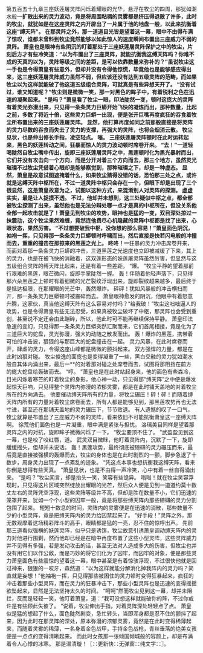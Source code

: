 第五百五十九章三座妖莲屠灵阵闪烁着耀眼的光华，悬浮在牧尘的四周，那犹如潮水般一**扩散出来的灵力波动，竟是将周围粘稠的灵雾都是挤压得退散了许多，此时的牧尘，就犹如是在这座灵阵之内开辟出了一片属于他的地盘一般，以此来抗衡着这座“缚天阵”。
在那灵阵之外，那一道道目光皆是望着这一幕，眼中不由得布满了惊叹，谁都未曾料到牧尘竟然能够以如此惊人的速度瞬间布置出三座威力不弱的灵阵。
萧皇也是眼神有些阴沉的盯着那处于三座妖莲屠灵阵保护之中的牧尘，片刻后方才有些冷笑道：“以为布置出了三座灵阵，就能抗衡我这缚天阵吗？你难不成的天真的以为，灵阵等级之间的差距，是可以依靠数量来弥补的？”虽说牧尘这一手也是令得萧皇有些意外，但却并没有令得他惊慌，毕竟他也是能够感应得出来，这三座妖莲屠灵阵威力虽然不弱，但应该还没有达到五级灵阵的范畴，而如果牧尘以为这样就能破了他这道五级组合灵阵，可就真是有些异想天开了。
“没有试过，谁又知道呢？”牧尘则是微微一笑，那一对黑色的眸子中，有着锐利之色在迅速的凝聚起来。
“是吗？”萧皇看了牧尘一眼，印法陡然一变，顿时这庞大的灵阵有着灵光弥漫出来，只见得一条条灵力巨蟒开始飞快的凝炼而出，那种数量，比起之前，多数了将近十倍，这些灵力巨蟒一出现，便是张开巨嘴再度疯狂的吞食着牧尘所布置出来的三座妖莲屠灵阵。
显然，他打算再度如同之前那般直接是将灵阵的灵力尽数的吞食而失去了灵力的支撑，再强大的灵阵，也将会烟消云散。
牧尘见状，也是仲出修长手指，凌空轻点。
嗡。
三座妖莲屠灵阵顿时在此时运转起来，黑色的妖莲转动之间，狂暴而惊人的灵力波动顿时席卷开来。
“去！”一道轻喝陡然自牧尘嘴中传出，旋即三座妖莲屠灵阵之中，黑莲顿时化为黑光暴射而出，它们并没有攻击向一个方向，而是分开对着三个方向而去，那三个地方，虽然灵光璀璨不过牧尘凭借着心眼却是能够察觉到，那种璀璨之下，却是一种虚态。
显然，萧皇是故意试图遮掩着什么，如果牧尘猜得没错的话，恐怕那三处之点，或许就是这缚天阵中枢所在，不过一道灵阵中枢只会存在一个，但眼下却是出现了三个很显然，这是萧皇故意为之，试图以这种方式，来混淆别人对灵阵的探测。
虚虚实实，最是让人捉摸不透。
不过，他却并未想到，这三处疑似中枢之点，都全部被牧尘探测了出来，虽然他也是无法分辩处哪一点才是真的中枢所在，但没关系他全部一起攻击就是了！萧皇见到牧尘的攻势，眼神也是猛的一变，双目深处掠过一抹震动，这个牧尘果然难缠，竟然连他费尽心机隐藏的灵阵中枢都是找了出来，心眼状态，果然厉害。
“不过想要破我中枢，没你想的那么容易！”萧皇面色阴沉，袖袍一挥，只见得那一条条灵力巨蟒顿时呼啸而出，然后直接是快若闪电般的冲撞而去，重重的撞击在那掠来的黑莲之光上。
咚咚！一**狂暴的灵力冲击席卷开来，而面对着那一条条灵力巨蟒的冲击，三道黑莲之光速度也立即被减缓了下来，其上的灵力，也是在被飞快的消融着，这双莲形态的妖莲屠灵阵虽然厉害，但显然与这五级组合灵阵的缚天阵比起来，还是有着一些差距。
“爆。
”牧尘平静的望着那前行艰难的黑莲，眼芒微闪，旋即手掌陡然一握。
轰！伴随着他轻声落下，只见得那六朵黑莲之上顿时有着细微的光芒裂纹浮现出来，旋即裂纹越来越多，最后终于是抵达极限，在那耀眼的光芒中，轰然爆炸。
砰砰！犹如风暴般的冲击横扫而开，那一条条灵力巨蟒顿时被震碎而去。
萧皇眼神愈发的阴沉，他眼中有着怒意升腾，这家伙，真当他这缚天阵有这么容易对付吗？“给我破！”牧尘这咄咄逼人的攻势，也是令得萧皇有些无法忍受，如果真被牧尘破坏了中枢，那灵阵也会受到重创，甚至说不定还会由此蹦碎，所以，他此时可不能再继续保持平静。
萧皇印法急速的变幻，只见得那一条条灵力巨蟒突然汇聚而来，它们首尾相接，竟是化为了三道巨大的蛇盘，灵光弥漫，强大妁动随之散发而出。
轰！爆炸的黑莲，携带着可怕的冲击波，狠狠的与那巨大的蛇盘撞击在一起。
灵力风暴，在此时席卷而开，肆虐的灵力，令得这座山峰都是微微的颤抖起来。
双方强悍的力量，都是在此时凶狠对碰。
牧尘俊逸的面庞也是变得凝重了一些，黑白交融的灵力犹如潮水般自其体内涌出来，最后一**的对着那对碰之处席卷而去，试图将那阻挡在前方的庞大蛇盘给轰破而去。
“哼。
”萧皇也是在此时站起身来，他的面色有些森冷，目光闪烁着寒芒的盯着牧尘的身影，他心神一动，只见得那“缚天阵”之中便是爆发起惊天巨响，只见得整个灵阵内弥漫的浓郁灵雾，都是在此时铺天盖地的对着牧尘所在的方向涌去。
他要催动缚天阵所有的力量，将牧尘碾压！砰！砰！而随着缚天阵内所有的力量对着牧尘席卷而去，所有人都是能够见到，那黑莲攻势再也无法寸进，甚至还在那铺天盖地的灵力碾压下，节节败退。
有人遗憾的叹了一口气，牧尘就算是布置出了三座威力不弱的灵阵，看来依旧不可能抗衡萧皇这一座缚天阵啊。
徐荒他们面色也是一片凝重，眼中满是紧张与担忧。
洛璃美目同样是望着那灵阵之内的对抗，旋即眸子微微闪烁了一下。
“牧尘要顶不住了。
”武盈盈见到这一幕，也是咬了咬红唇，道。
武灵双目微眯，他盯着灵阵内，沉默了一下，旋即缓缓摇头，但却并未说话。
轰！黑莲攻势，最终彻底被磅礴的灵力碾压而来，最后竟是直接被强横的轰爆而去，牧尘的身体也是在此时剧烈的一颤，脚步急退了十数步，周身灵力出现了一点紊乱的迹象。
“凭这点本事也想抗衡我这缚天阵，看来你倒是想得有些天真。
”萧皇见状，也是不由得一声冷笑，心中有着一丝自得涌出来。
“是吗？”牧尘闻言，却是抬头一笑，笑容有些诡异。
嗡嗡！就在牧尘笑容浮现时，只见得这片区域突然绽放出耀眼的光芒，然后众人便是见到一道道约莫十数丈左右的灵阵凭空浮现，这些灵阵等级并不高，但却是胜在数量不小，它们迅速的笼罩开来，犹如一个个小型的囚牢一般，竟是将那些缚天阵内那些磅礴的灵力分割包围了起来。
短短十数息的时间，灵阵内的灵雾便是在迅速的消散，那些数量不少的小型灵阵，竟是把缚天阵内的灵力给囚禁起来了。
“好手段！”灵阵之外，那无数观摩着这场精彩阵斗的高手，眼睛都是猛的一亮，忍不住的惊呼出声。
先前那三道看似强横的妖莲灵阵，似乎只是诱饵，牧尘故意引诱萧皇调动缚天阵内的灵力对他进行围剿，然而他却已经是在暗中再度布置了这些小型灵阵，这些灵阵威力并不见得有多强，若是发动攻击的话，甚至无法对人造成多大的伤害，但牧尘也并没有用它们以作公敌，而是巧妙的将它们化为了囚牢，而囚牢的对象，便是那些灵力萧皇面色有些震惊的望着这一幕，眼中甚至是有着惊骇浮现，不过很快他就是回过神来，狠狠的一咬牙，森然道：“以为这样就能分解消化掉我阵内的灵力吗？简直就是妄想！”他袖袍一挥，只见得那些被困住的灵力顿时变得狂暴起来，疯狂的冲击着那些小型灵阵，而在灵力的狂暴冲击下，那些小型灵阵也是迅速的变得摇摇欲坠起来，显然是无法坚持太久的时间。
“呵呵”然而牧尘见到这一幕，却并未阻拦，反而是轻轻一笑，他盯着萧皇，道：“我可没想这样就能破你的阵，不过你或许是有些顾此失彼了。
”说着，牧尘伸出手指，对着灵阵深处轻轻点了点。
萧皇似是猛的想起了什么，面色陡然剧变，急忙转头，当即浑身都是忍不住的颤抖了起来，因为此时在那灵阵的深处，原本弥漫的浓郁灵雾，竟然是在此时变得稀薄起来，而随着灵雾的稀薄，一名身着金色战甲，手持金色战枪，青丝垂落的绝美女孩便是一点点的变得清晰起来。
而此时女孩那一张倾国倾城般的容颜上，却是布满着令人心悸的冰寒。
那是温清璇！〖∷更新快∷无弹窗∷纯文字∷〗。
